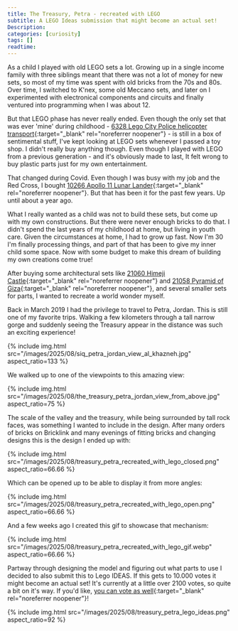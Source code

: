 ```yaml
---
title: The Treasury, Petra - recreated with LEGO
subtitle: A LEGO Ideas submission that might become an actual set!
Description:
categories: [curiosity]
tags: []
readtime: 
---
```


As a child I played with old LEGO sets a lot. Growing up in a single income family with three siblings meant that there was not a lot of money for new sets, so most of my time was spent with old bricks from the 70s and 80s. Over time, I switched to K'nex, some old Meccano sets, and later on I experimented with electronical components and circuits and finally ventured into programming when I was about 12.

But that LEGO phase has never really ended. Even though the only set that was ever 'mine' during childhood - [6328 Lego City Police helicopter transport](https://www.bricklink.com/v2/catalog/catalogitem.page?S=6328-1){:target="_blank" rel="noreferrer noopener"} - is still in a box of sentimental stuff, I've kept looking at LEGO sets whenever I passed a toy shop. I didn't really buy anything though. Even though I played with LEGO from a previous generation - and it's obviously made to last, It felt wrong to buy plastic parts just for my own entertainment.

That changed during Covid. Even though I was busy with my job and the Red Cross, I bought [10266 Apollo 11 Lunar Lander](https://www.bricklink.com/v2/catalog/catalogitem.page?S=10266-1){:target="_blank" rel="noreferrer noopener"}. But that has been it for the past few years. Up until about a year ago.

What I really wanted as a child was not to build these sets, but come up with my own constructions. But there were never enough bricks to do that. I didn't spend the last years of my childhood at home, but living in youth care. Given the circumstances at home, I had to grow up fast. Now I'm 30 I'm finally processing things, and part of that has been to give my inner child some space. Now with some budget to make this dream of building my own creations come true!

After buying some architectural sets like [21060 Himeji Castle](https://www.bricklink.com/v2/catalog/catalogitem.page?S=21060-1){:target="_blank" rel="noreferrer noopener"} and [21058 Pyramid of Giza](https://www.bricklink.com/v2/catalog/catalogitem.page?S=21058-1){:target="_blank" rel="noreferrer noopener"}, and several smaller sets for parts, I wanted to recreate a world wonder myself.

Back in March 2019 I had the privilege to travel to Petra, Jordan. This is still one of my favorite trips. Walking a few kilometers through a tall narrow gorge and suddenly seeing the Treasury appear in the distance was such an exciting experience!

{% include img.html src="/images/2025/08/siq_petra_jordan_view_al_khazneh.jpg" aspect_ratio=133 %}

We walked up to one of the viewpoints to this amazing view:

{% include img.html src="/images/2025/08/the_treasury_petra_jordan_view_from_above.jpg" aspect_ratio=75 %}

The scale of the valley and the treasury, while being surrounded by tall rock faces, was something I wanted to include in the design. After many orders of bricks on Bricklink and many evenings of fitting bricks and changing designs this is the design I ended up with:

{% include img.html src="/images/2025/08/treasury_petra_recreated_with_lego_closed.png" aspect_ratio=66.66 %}

Which can be opened up to be able to display it from more angles:

{% include img.html src="/images/2025/08/treasury_petra_recreated_with_lego_open.png" aspect_ratio=66.66 %}

And a few weeks ago I created this gif to showcase that mechanism:

{% include img.html src="/images/2025/08/treasury_petra_recreated_with_lego_gif.webp" aspect_ratio=66.66 %}

Partway through designing the model and figuring out what parts to use I decided to also submit this to Lego IDEAS. If this gets to 10.000 votes it might become an actual set! It's currently at a little over 2100 votes, so quite a bit on it's way. If you'd like, [you can vote as well](https://beta.ideas.lego.com/product-ideas/c8a059e9-3563-4001-bb0c-f27587c001d9){:target="_blank" rel="noreferrer noopener"}!

{% include img.html src="/images/2025/08/treasury_petra_lego_ideas.png" aspect_ratio=92 %}
